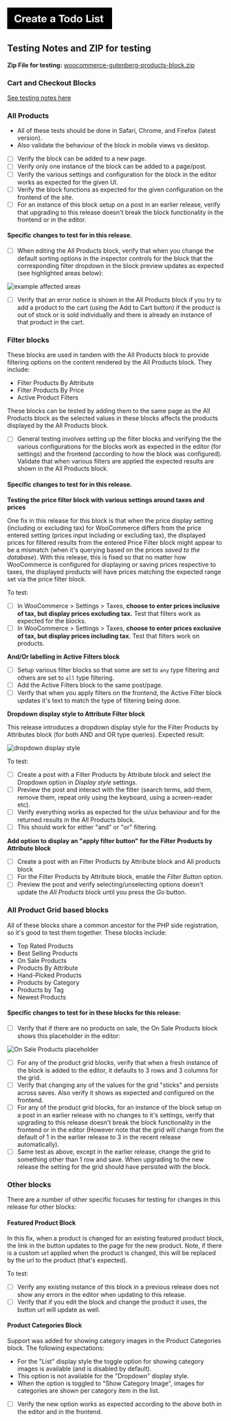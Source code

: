 [![Create Todo list](https://raw.githubusercontent.com/senadir/todo-my-markdown/master/public/github-button.svg?sanitize=true)](https://git-todo.netlify.app/create)

## Testing Notes and ZIP for testing

**Zip File for testing:**
[woocommerce-gutenberg-products-block.zip](https://github.com/woocommerce/woocommerce-gutenberg-products-block/archive/v2.6.0.zip)


### Cart and Checkout Blocks

[See testing notes here](https://github.com/woocommerce/woocommerce-gutenberg-products-block/tree/master/docs/testing/cart-checkout)

### All Products

- All of these tests should be done in Safari, Chrome, and Firefox (latest version).
- Also validate the behaviour of the block in mobile views vs desktop.

* [ ] Verify the block can be added to a new page.
* [ ] Verify only one instance of the block can be added to a page/post.
* [ ] Verify the various settings and configuration for the block in the editor works as expected for the given UI.
* [ ] Verify the block functions as expected for the given configuration on the frontend of the site.
* [ ] For an instance of this block setup on a post in an earlier release, verify that upgrading to this release doesn't break the block functionality in the frontend or in the editor.

#### Specific changes to test for in this release.

* [ ]  When editing the All Products block, verify that when you change the default sorting options in the inspector controls for the block that the corresponding filter dropdown in the block preview updates as expected (see highlighted areas below):

![example affected areas](https://user-images.githubusercontent.com/2207451/71814247-15521400-307c-11ea-92da-8f4073492397.png)

* [ ] Verify that an error notice is shown in the All Products block if you try to add a product to the cart (using the Add to Cart button) if the product is out of stock or is sold individually and there is already an instance of that product in the cart.

### Filter blocks

These blocks are used in tandem with the All Products block to provide filtering options on the content rendered by the All Products block. They include:

- Filter Products By Attribute
- Filter Products By Price
- Active Product Filters

These blocks can be tested by adding them to the same page as the All Products block as the selected values in these blocks affects the products displayed by the All Products block.

* [ ] General testing involves setting up the filter blocks and verifying the the various configurations for the blocks work as expected in the editor (for settings) and the frontend (according to how the block was configured). Validate that when various filters are applied the expected results are shown in the All Products block.

#### Specific changes to test for in this release.

**Testing the price filter block with various settings around taxes and prices**

One fix in this release for this block is that when the price display setting (including or excluding tax) for WooCommerce differs from the price entered setting (prices input including or excluding tax), the displayed prices for filtered results from the entered Price Filter block might appear to be a mismatch (when it's querying based on the prices _saved to the database_). With this release, this is fixed so that no matter how WooCommerce is configured for displaying or saving prices respective to taxes, the displayed products will have prices matching the expected range set via the price filter block.

To test:
* [ ] In WooCommerce > Settings > Taxes, **choose to enter prices inclusive of tax, but display prices excluding tax.** Test that filters work as expected for the blocks.
* [ ] In WooCommerce > Settings > Taxes, **choose to enter prices exclusive of tax, but display prices including tax**. Test that filters work on products.

**And/Or labelling in Active Filters block**

* [ ] Setup various filter blocks so that some are set to `any` type filtering and others are set to `all` type filtering.
* [ ] Add the Active Filters block to the same post/page.
* [ ] Verify that when you apply filters on the frontend, the Active Filter block updates it's text to match the type of filtering being done.

**Dropdown display style to Attribute Filter block**

This release introduces a dropdown display style for the Filter Products by Attributes block (for both AND and OR type queries). Expected result:

![dropdown display style](https://user-images.githubusercontent.com/3616980/69569869-db8ee780-0fbe-11ea-80f9-52fd95c9be20.gif)

To test:

* [ ] Create a post with a Filter Products by Attribute block and select the Dropdown option in _Display style_ settings.
* [ ] Preview the post and interact with the filter (search terms, add them, remove them, repeat only using the keyboard, using a screen-reader etc).
* [ ] Verify everything works as expected for the ui/ux behaviour and for the returned results in the All Products block.
* [ ] This should work for either "and" or "or" filtering.

**Add option to display an "apply filter button" for the Filter Products by Attribute block**

* [ ] Create a post with an Filter Products by Attribute block and All products block
* [ ] For the Filter Products by Attribute block, enable the _Filter Button_ option.
* [ ] Preview the post and verify selecting/unselecting options doesn't update the _All Products_ block until you press the _Go_ button.

### All Product Grid based blocks

All of these blocks share a common ancestor for the PHP side registration, so it's good to test them together. These blocks include:

- Top Rated Products
- Best Selling Products
- On Sale Products
- Products By Attribute
- Hand-Picked Products
- Products by Category
- Products by Tag
- Newest Products

#### Specific changes to test for in these blocks for this release:

* [ ] Verify that if there are no products on sale, the On Sale Products block shows this placeholder in the editor:

![On Sale Products placeholder](https://user-images.githubusercontent.com/90977/71984453-c2fe2800-3220-11ea-9b6e-fd3c9ca2ece2.png)

* [ ] For any of the product grid blocks, verify that when a fresh instance of the block is added to the editor, it defaults to 3 rows and 3 columns for the grid.
* [ ] Verify that changing any of the values for the grid "sticks" and persists across saves. Also verify it shows as expected and configured on the frontend.
* [ ] For any of the product grid blocks, for an instance of the block setup on a post in an earlier release with no changes to it's settings, verify that upgrading to this release doesn't break the block functionality in the frontend or in the editor (However note that the grid will change from the default of 1 in the earlier release to 3 in the recent release automatically).
* [ ] Same test as above, except in the earlier release, change the grid to something other than 1 row and save. When upgrading to the new release the setting for the grid should have persisted with the block.

### Other blocks

There are a number of other specific focuses for testing for changes in this release for other blocks:

#### Featured Product Block

In this fix, when a product is changed for an existing featured product block, the link in the button updates to the page for the new product. Note, if there is a custom url applied when the product is changed, this will be replaced by the url to the product (that's expected).

To test:

* [ ] Verify any existing instance of this block in a previous release does not show any errors in the editor when updating to this release.
* [ ] Verify that if you edit the block and change the product it uses, the button url will update as well.

#### Product Categories Block

Support was added for showing category images in the Product Categories block. The following expectations:

- For the "List" display style the toggle option for showing category images is available (and is disabled by default).
- This option is not available for the "Dropdown" display style.
- When the option is toggled to "Show Category Image", images for categories are shown per category item in the list.

* [ ] Verify the new option works as expected according to the above both in the editor and in the frontend.
